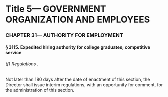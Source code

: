
# Title 5— GOVERNMENT ORGANIZATION AND EMPLOYEES
### CHAPTER 31— AUTHORITY FOR EMPLOYMENT
#### § 3115. Expedited hiring authority for college graduates; competitive service
###### (f) Regulations .

Not later than 180 days after the date of enactment of this section, the Director shall issue interim regulations, with an opportunity for comment, for the administration of this section.
